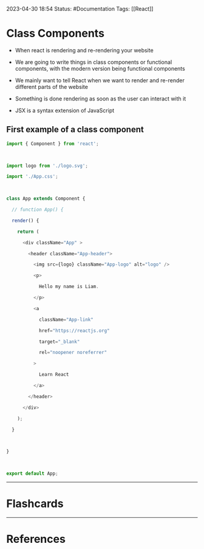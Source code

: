 2023-04-30 18:54
Status: #Documentation 
Tags: [[React]]

# Class Components

* When react is rendering and re-rendering your website
* We are going to write things in class components or functional components, with the modern version being functional components
* We mainly want to tell React when we want to render and re-render different parts of the website

* Something is done rendering as soon as the user can interact with it
* JSX is a syntax extension of JavaScript

## First example of a class component


```javascript
import { Component } from 'react';

  

import logo from './logo.svg';

import './App.css';

  

class App extends Component {

  // function App() {

  render() {

    return (

      <div className="App" >

        <header className="App-header">

          <img src={logo} className="App-logo" alt="logo" />

          <p>

            Hello my name is Liam.

          </p>

          <a

            className="App-link"

            href="https://reactjs.org"

            target="_blank"

            rel="noopener noreferrer"

          >

            Learn React

          </a>

        </header>

      </div>

    );

  }

  

}

  

export default App;
```








___
# Flashcards



---
# References
